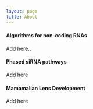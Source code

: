 ```yaml
---
layout: page
title: About
---
```


#### Algorithms for non-coding RNAs
Add here..

#### Phased siRNA pathways
Add here

#### Mamamalian Lens Development
Add here

